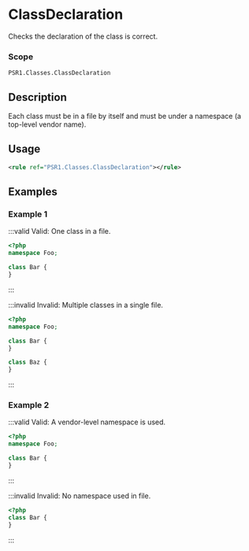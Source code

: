# ClassDeclaration

Checks the declaration of the class is correct.

### Scope

`PSR1.Classes.ClassDeclaration`

## Description

Each class must be in a file by itself and must be under a namespace (a top-level vendor name).

## Usage

```xml
<rule ref="PSR1.Classes.ClassDeclaration"></rule>
```

## Examples

### Example 1

:::valid Valid: One class in a file.
```php
<?php
namespace Foo;

class Bar {
}
```
:::

:::invalid Invalid: Multiple classes in a single file.
```php
<?php
namespace Foo;

class Bar {
}

class Baz {
}
```
:::

### Example 2

:::valid Valid: A vendor-level namespace is used.
```php
<?php
namespace Foo;

class Bar {
}
```
:::

:::invalid Invalid: No namespace used in file.
```php
<?php
class Bar {
}
```
:::